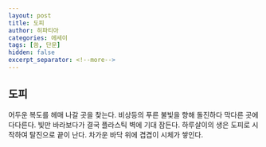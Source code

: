 ```yaml
---
layout: post
title: 도피
author: 히파티아
categories: 에세이
tags: [씀, 단문]
hidden: false
excerpt_separator: <!--more-->
---
```


## 도피

어두운 복도를 헤매 나갈 곳을 찾는다. 비상등의 푸른 불빛을 향해 돌진하다 막다른 곳에 다다른다. 빛만 바라보다가 결국 플라스틱 벽에 기대 잠든다. 하루살이의 생은 도피로 시작하여 탈진으로 끝이 난다. 차가운 바닥 위에 겹겹이 시체가 쌓인다. 
